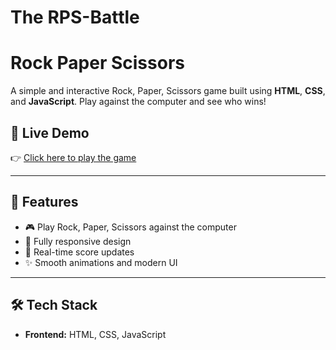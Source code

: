 # The RPS-Battle
# Rock Paper Scissors

A simple and interactive Rock, Paper, Scissors game built using **HTML**, **CSS**, and **JavaScript**. Play against the computer and see who wins!

## 🔗 Live Demo

👉 [Click here to play the game](https://rps-battle.vercel.app/)  

---

## 🚀 Features

- 🎮 Play Rock, Paper, Scissors against the computer
- 📱 Fully responsive design
- 🔁 Real-time score updates
- ✨ Smooth animations and modern UI

---

## 🛠️ Tech Stack

- **Frontend:** HTML, CSS, JavaScript
